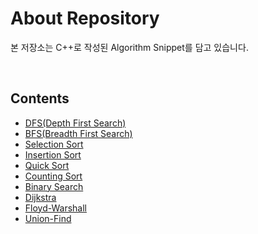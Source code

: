 # About Repository

본 저장소는 C++로 작성된 Algorithm Snippet를 담고 있습니다.

<br/>

## Contents

- [DFS(Depth First Search)](dfs.cpp)
- [BFS(Breadth First Search)](bfs.cpp)
- [Selection Sort](selection_sort.cpp)
- [Insertion Sort](insertion_sort.cpp)
- [Quick Sort](quick_sort.cpp)
- [Counting Sort](counting_sort.cpp)
- [Binary Search](binary_search.cpp)
- [Dijkstra](dijkstra.cpp)
- [Floyd-Warshall](floyd-warshall.cpp)
- [Union-Find](union_find.cpp)